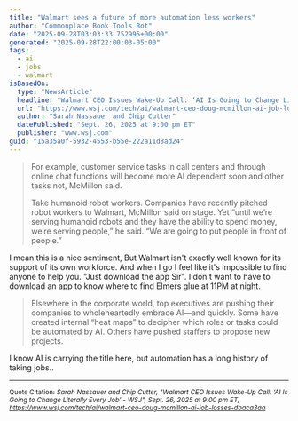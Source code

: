 ```yaml
---
title: "Walmart sees a future of more automation less workers"
author: "Commonplace Book Tools Bot"
date: "2025-09-28T03:03:33.752995+00:00"
generated: "2025-09-28T22:00:03-05:00"
tags:
  - ai
  - jobs
  - walmart
isBasedOn:
  type: "NewsArticle"
  headline: "Walmart CEO Issues Wake-Up Call: ‘AI Is Going to Change Literally Every Job’ - WSJ"
  url: "https://www.wsj.com/tech/ai/walmart-ceo-doug-mcmillon-ai-job-losses-dbaca3aa"
  author: "Sarah Nassauer and Chip Cutter"
  datePublished: "Sept. 26, 2025 at 9:00 pm ET"
  publisher: "www.wsj.com"
guid: "15a35a0f-5932-4553-b55e-222a11d8ad24"
---
```


> For example, customer service tasks in call centers and through online chat functions will become more AI dependent soon and other tasks not, McMillon said.
> 
> Take humanoid robot workers. Companies have recently pitched robot workers to Walmart, McMillon said on stage. Yet “until we’re serving humanoid robots and they have the ability to spend money, we’re serving people,” he said. “We are going to put people in front of people.” 

I mean this is a nice sentiment, But Walmart isn't exactly well known for its support of its own workforce. And when I go I feel like it's impossible to find anyone to help you. "Just download the app Sir". I don't want to have to download an app to know where to find Elmers glue at 11PM at night.


> Elsewhere in the corporate world, top executives are pushing their companies to wholeheartedly embrace AI—and quickly. Some have created internal “heat maps” to decipher which roles or tasks could be automated by AI. Others have pushed staffers to propose new projects.

I know AI is carrying the title here, but automation has a long history of taking jobs..

---

<sub>Quote Citation: <cite>Sarah Nassauer and Chip Cutter, "Walmart CEO Issues Wake-Up Call: ‘AI Is Going to Change Literally Every Job’ - WSJ", Sept. 26, 2025 at 9:00 pm ET, <a href="https://www.wsj.com/tech/ai/walmart-ceo-doug-mcmillon-ai-job-losses-dbaca3aa">https://www.wsj.com/tech/ai/walmart-ceo-doug-mcmillon-ai-job-losses-dbaca3aa</a></cite></sub>